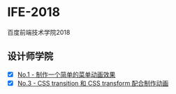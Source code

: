 # IFE-2018
百度前端技术学院2018
## 设计师学院
- [x] [No.1 - 制作一个简单的菜单动画效果](https://dakeng.github.io/IFE-2018/menu-animation/)
- [x] [No.3 - CSS transition 和 CSS transform 配合制作动画](https://dakeng.github.io/IFE-2018/miao/)
